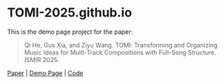# TOMI-2025.github.io
This is the demo page project for the paper:
> Qi He, Gus Xia, and Ziyu Wang. TOMI: Transforming and Organizing Music Ideas for Multi-Track Compositions with Full-Song Structure. ISMIR 2025.

[Paper](https://arxiv.org/abs/2506.23094) | [Demo Page](https://tomi-2025.github.io/) | [Code](https://github.com/heqi201255/TOMI)